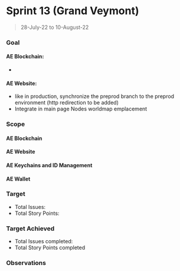# Sprint 13 (Grand Veymont)

> 28-July-22 to 10-August-22

### Goal

#### AE Blockchain:
-

#### AE Website: 
- like in production, synchronize the preprod branch to the preprod environment (http redirection to be added)
- Integrate in main page Nodes worldmap emplacement


### Scope

#### AE Blockchain
 

#### AE Website

#### AE Keychains and ID Management


#### AE Wallet

### Target
- Total Issues: 
- Total Story Points: 

### Target Achieved
- Total Issues completed: 
- Total Story Points completed 

### Observations 
